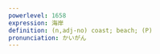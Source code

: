 ```yaml
---
powerlevel: 1658
expression: 海岸
definition: (n,adj-no) coast; beach; (P)
pronunciation: かいがん
---
```

